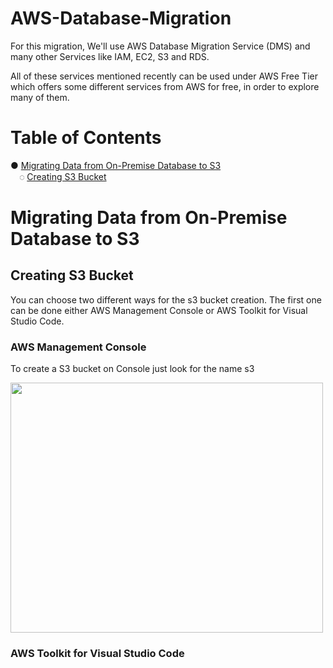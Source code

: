 # AWS-Database-Migration

For this migration, We'll use AWS Database Migration Service (DMS) and many other Services like IAM, EC2, S3 and RDS. 

All of these services mentioned recently can be used under AWS Free Tier which offers some different services from AWS for free, in order to explore many of them.

# Table of Contents  
● [Migrating Data from On-Premise Database to S3](#migratingdatafromonpremise)<br/>
&emsp;◌ [Creating S3 Bucket](#creatings3bucket)<br/>

# Migrating Data from On-Premise Database to S3 <a name="migratingdatafromonpremise"></a>

## Creating S3 Bucket <a name="creatings3bucket"></a>

You can choose two different ways for the s3 bucket creation. The first one can be done either AWS Management Console or AWS Toolkit for Visual Studio Code.

### AWS Management Console

To create a S3 bucket on Console just look for the name s3 

<img src="https://user-images.githubusercontent.com/69978184/144335790-b755cc37-3e31-4671-8617-c105bb6dd17b.png" width="500" height="400"/>

### AWS Toolkit for Visual Studio Code
